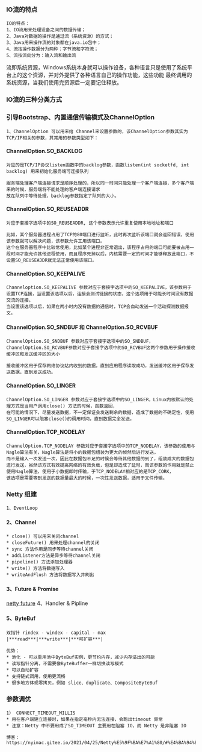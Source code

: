 ### IO流的特点
    IO的特点：
    1、IO流用来处理设备之间的数据传输；
    2、Java对数据的操作是通过流（系统资源）的方式；
    3、Java用来操作流的对象都在java.io包中；
    4、流按操作数据分为两种：字节流和字符流；
    5、流按流向分为：输入流和输出流
    
 流即系统资源，Windows系统本身就可以操作设备，各种语言只是使用了系统平台上的这个资源，并对外提供了各种语言自己的操作功能，这些功能
 最终调用的系统资源，当我们使用完资源后一定要记住释放。
 
### IO流的三种分类方式
    
### 引导Bootstrap、内置通信传输模式及ChannelOption
    1、ChannelOption 可以用来给 Channel来设置参数的，该ChannelOption参数其实为TCP/IP相关的参数，其常用的参数类型如下：
    
#### ChannelOption.SO_BACKLOG
    对应的是TCP/IP协议listen函数中的backlog参数，函数listen(int socketfd, int backlog) 用来初始化服务端可连接队列
    
    服务端处理客户端连接请求是顺序处理的，所以同一时间只能处理一个客户端连接，多个客户端来的时候，服务端将不能处理的客户端连接请求
    放在队列中等待处理，backlog参数指定了队列的大小。
    
#### ChannelOption.SO_REUSEADDR
    对应于套接字选项中的SO_REUSEADDR, 这个参数表示允许重复使用本地地址和端口
    
    比如，某个服务器进程占用了TCP的80端口进行监听，此时再次监听该端口就会返回错误，使用该参数就可以解决问题，该参数允许工用该端口。
    这个在服务器程序中比较常使用，比如某个进程非正常退出，该程序占用的端口可能要被占用一段时间才能允许其他进程使用，而且程序死掉以后，内核需要一定的时间才能够释放此端口，不设置SO_REUSEADDR就无法正常使用该端口。
    
#### ChannelOption.SO_KEEPALIVE
    Channeloption.SO_KEEPALIVE 参数对应于套接字选项中的SO_KEEPALIVE，该参数用于设置TCP连接，当设置该选项以后，连接会测试链接的状态，这个选项用于可能长时间没有数据交流的连接。
    当设置该选项以后，如果在两小时内没有数据的通信时，TCP会自动发送一个活动探测数据报文。
    
#### ChannelOption.SO_SNDBUF 和 ChannelOption.SO_RCVBUF
    ChannelOption.SO_SNDBUF 参数对应于套接字选项中的SO_SNDBUF，ChannelOption.SO_RCVBUF参数对应于套接字选项中的SO_RCVBUF这两个参数用于操作接收缓冲区和发送缓冲区的大小
    
    接收缓冲区用于保存网络协议站内收到的数据，直到应用程序读取成功，发送缓冲区用于保存发送数据，直到发送成功。

#### ChannelOption.SO_LINGER
    ChannelOption.SO_LINGER 参数对应于套接字选项中的SO_LINGER，Linux内核默认的处理方式是当用户调用close() 方法的时候，函数返回，
    在可能的情况下，尽量发送数据，不一定保证会发送剩余的数据，造成了数据的不确定性，使用SO_LINGER可以阻塞close()的调用时间，直到数据完全发送。

#### ChannelOption.TCP_NODELAY
    ChannelOption.TCP_NODELAY 参数对应于套接字选项中的TCP_NODELAY，该参数的使用与Nagle算法有关，Nagle算法是将小的数据包组装为更大的帧然后进行发送，
    而不是输入一次发送一次，因此在数据包不足的时候会等待其他数据的到了，组装成大的数据包进行发送，虽然该方式有效提高网络的有效负载，但是却造成了延时，而该参数的作用就是禁止使用Nagle算法，使用于小数据即时传输，于TCP_NODELAY相对应的是TCP_CORK，
    该选项是需要等到发送的数据量最大的时候，一次性发送数据，适用于文件传输。


### Netty 组建
    1、EventLoop
#### 2、Channel
    * close() 可以用来关闭channel
    * closeFuture() 用来处理channel的关闭
    * sync 方法作用是同步等待channel关闭
    * addListener方法是异步等待channel关闭
    * pipeline() 方法添加处理器
    * write() 方法将数据写入
    * writeAndFlush 方法将数据写入并刷出
    
#### 3、Future & Promise
[netty future](/src/main/resources/static/img/nettyFuture.jpg)
    4、Handler & Pipline
    
#### 5、ByteBuf
    双指针 rindex - windex - capital - max
    |***read***|***write***|***可扩容***|
    
    优势：
    * 池化 - 可以重用池中ByteBuf实例，更节约内存，减少内存溢出的可能
    * 读写指针分离，不需要像ByteBuffer一样切换读写模式
    * 可以自动扩容
    * 支持链式调用，使用更流畅
    * 很多地方体现零拷贝，例如 slice、duplicate、CompositeByteBuf
    
    
### 参数调优
    1） CONNECT_TIMEOUT_MILLIS
    * 用在客户端建立连接时，如果在指定毫秒内无法连接，会跑出timeout 异常
    * 注意：Netty 中不要用成了SO_TIMEOUT 主要用在阻塞 IO，而 Netty 是非阻塞 IO

    博客：https://nyimac.gitee.io/2021/04/25/Netty%E5%9F%BA%E7%A1%80/#%E4%BA%94%E3%80%81%E4%BC%98%E5%8C%96